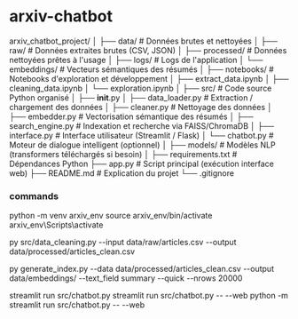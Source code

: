 # arxiv-chatbot

arxiv_chatbot_project/
│
├── data/                         # Données brutes et nettoyées
│   ├── raw/                      # Données extraites brutes (CSV, JSON)
│   ├── processed/ # Données nettoyées prêtes à l'usage
│   ├── logs/ # Logs de l'application
│   └── embeddings/              # Vecteurs sémantiques des résumés
│
├── notebooks/                   # Notebooks d'exploration et développement
│   ├── extract_data.ipynb
│   ├── cleaning_data.ipynb
│   └── exploration.ipynb
│
├── src/                         # Code source Python organisé
│   ├── __init__.py
│   ├── data_loader.py           # Extraction / chargement des données
│   ├── cleaner.py               # Nettoyage des données
│   ├── embedder.py              # Vectorisation sémantique des résumés
│   ├── search_engine.py         # Indexation et recherche via FAISS/ChromaDB
│   ├── interface.py             # Interface utilisateur (Streamlit / Flask)
│   └── chatbot.py               # Moteur de dialogue intelligent (optionnel)
│
├── models/                      # Modèles NLP (transformers téléchargés si besoin)
│
├── requirements.txt             # Dépendances Python
├── app.py                       # Script principal (exécution interface web)
├── README.md                    # Explication du projet
└── .gitignore




### commands

python -m venv arxiv_env
source arxiv_env/bin/activate  
arxiv_env\Scripts\activate 

py src/data_cleaning.py --input data/raw/articles.csv --output data/processed/articles_clean.csv

<!-- py generate_index.py --data data/processed/articles_clean.csv --output data/embeddings/ --text_field summary -->
py generate_index.py --data data/processed/articles_clean.csv --output data/embeddings/ --text_field summary --quick --nrows 20000

streamlit run src/chatbot.py
streamlit run src/chatbot.py -- --web
python -m streamlit run src/chatbot.py -- --web